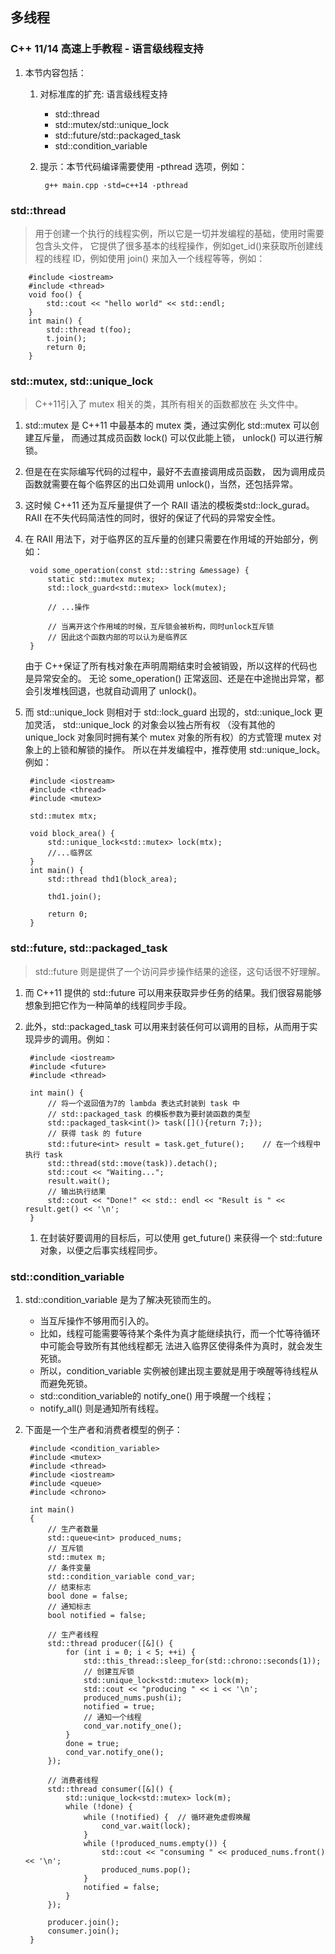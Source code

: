 ﻿## 多线程
### C++ 11/14 高速上手教程 - 语言级线程支持
1. 本节内容包括：
    1. 对标准库的扩充: 语言级线程支持
        - std::thread
        - std::mutex/std::unique_lock
        - std::future/std::packaged_task
        - std::condition_variable

    2. 提示：本节代码编译需要使用 -pthread 选项，例如：

			g++ main.cpp -std=c++14 -pthread

### std::thread
> 用于创建一个执行的线程实例，所以它是一切并发编程的基础，使用时需要包含<thread>头文件，
> 它提供了很多基本的线程操作，例如get_id()来获取所创建线程的线程 ID，例如使用 join() 来加入一个线程等等，例如：

		#include <iostream>
		#include <thread>
		void foo() {
			std::cout << "hello world" << std::endl;
		}
		int main() {
			std::thread t(foo);
			t.join();
			return 0;
		}

### std::mutex, std::unique_lock
> C++11引入了 mutex 相关的类，其所有相关的函数都放在 <mutex> 头文件中。

1. std::mutex 是 C++11 中最基本的 mutex 类，通过实例化 std::mutex 可以创建互斥量，
	而通过其成员函数 lock() 可以仅此能上锁，
	unlock() 可以进行解锁。

2. 但是在在实际编写代码的过程中，最好不去直接调用成员函数，
	因为调用成员函数就需要在每个临界区的出口处调用 unlock()，当然，还包括异常。
	
3. 这时候 C++11 还为互斥量提供了一个 RAII 语法的模板类std::lock_gurad。
	RAII 在不失代码简洁性的同时，很好的保证了代码的异常安全性。

4. 在 RAII 用法下，对于临界区的互斥量的创建只需要在作用域的开始部分，例如：

		void some_operation(const std::string &message) {
			static std::mutex mutex;
			std::lock_guard<std::mutex> lock(mutex);

			// ...操作

			// 当离开这个作用域的时候，互斥锁会被析构，同时unlock互斥锁
			// 因此这个函数内部的可以认为是临界区
		}

	由于 C++保证了所有栈对象在声明周期结束时会被销毁，所以这样的代码也是异常安全的。
	无论 some_operation() 正常返回、还是在中途抛出异常，都会引发堆栈回退，也就自动调用了 unlock()。

5. 而 std::unique_lock 则相对于 std::lock_guard 出现的，std::unique_lock 更加灵活，
	std::unique_lock 的对象会以独占所有权
	（没有其他的 unique_lock 对象同时拥有某个 mutex 对象的所有权）的方式管理 mutex 对象上的上锁和解锁的操作。
	所以在并发编程中，推荐使用 std::unique_lock。例如：

		#include <iostream>
		#include <thread>
		#include <mutex>

		std::mutex mtx;

		void block_area() {
			std::unique_lock<std::mutex> lock(mtx);
			//...临界区
		}
		int main() {
			std::thread thd1(block_area);

			thd1.join();

			return 0;
		}

### std::future, std::packaged_task
> std::future 则是提供了一个访问异步操作结果的途径，这句话很不好理解。

1. 而 C++11 提供的 std::future 可以用来获取异步任务的结果。我们很容易能够想象到把它作为一种简单的线程同步手段。

2. 此外，std::packaged_task 可以用来封装任何可以调用的目标，从而用于实现异步的调用。例如：

		#include <iostream>
		#include <future>
		#include <thread>

		int main() {
			// 将一个返回值为7的 lambda 表达式封装到 task 中
			// std::packaged_task 的模板参数为要封装函数的类型
			std::packaged_task<int()> task([](){return 7;});
			// 获得 task 的 future
			std::future<int> result = task.get_future();    // 在一个线程中执行 task
			std::thread(std::move(task)).detach();    
			std::cout << "Waiting...";
			result.wait();
			// 输出执行结果
			std::cout << "Done!" << std:: endl << "Result is " << result.get() << '\n';
		}

	1. 在封装好要调用的目标后，可以使用 get_future() 来获得一个 std::future 对象，以便之后事实线程同步。

### std::condition_variable
1. std::condition_variable 是为了解决死锁而生的。
	- 当互斥操作不够用而引入的。
	- 比如，线程可能需要等待某个条件为真才能继续执行，而一个忙等待循环中可能会导致所有其他线程都无
		法进入临界区使得条件为真时，就会发生死锁。
	- 所以，condition_variable 实例被创建出现主要就是用于唤醒等待线程从而避免死锁。
	- std::condition_variable的 notify_one() 用于唤醒一个线程；
	- notify_all() 则是通知所有线程。
	
2. 下面是一个生产者和消费者模型的例子：

		#include <condition_variable>
		#include <mutex>
		#include <thread>
		#include <iostream>
		#include <queue>
		#include <chrono>

		int main()
		{
			// 生产者数量
			std::queue<int> produced_nums;
			// 互斥锁
			std::mutex m;
			// 条件变量
			std::condition_variable cond_var;
			// 结束标志
			bool done = false;
			// 通知标志
			bool notified = false;

			// 生产者线程
			std::thread producer([&]() {
				for (int i = 0; i < 5; ++i) {
					std::this_thread::sleep_for(std::chrono::seconds(1));
					// 创建互斥锁
					std::unique_lock<std::mutex> lock(m);
					std::cout << "producing " << i << '\n';
					produced_nums.push(i);
					notified = true;
					// 通知一个线程
					cond_var.notify_one();
				}   
				done = true;
				cond_var.notify_one();
			}); 

			// 消费者线程
			std::thread consumer([&]() {
				std::unique_lock<std::mutex> lock(m);
				while (!done) {
					while (!notified) {  // 循环避免虚假唤醒
						cond_var.wait(lock);
					}   
					while (!produced_nums.empty()) {
						std::cout << "consuming " << produced_nums.front() << '\n';
						produced_nums.pop();
					}   
					notified = false;
				}   
			}); 

			producer.join();
			consumer.join();
		}
